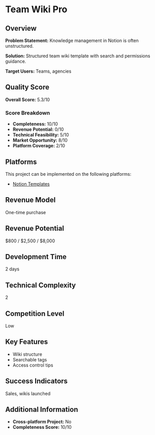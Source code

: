 # Team Wiki Pro

## Overview
**Problem Statement:** Knowledge management in Notion is often unstructured.

**Solution:** Structured team wiki template with search and permissions guidance.

**Target Users:** Teams, agencies

## Quality Score
**Overall Score:** 5.3/10

### Score Breakdown
- **Completeness:** 10/10
- **Revenue Potential:** 0/10
- **Technical Feasibility:** 5/10
- **Market Opportunity:** 8/10
- **Platform Coverage:** 2/10

## Platforms
This project can be implemented on the following platforms:
- [Notion Templates](./platforms/notion-templates/)

## Revenue Model
One-time purchase

## Revenue Potential
$800 / $2,500 / $8,000

## Development Time
2 days

## Technical Complexity
2

## Competition Level
Low

## Key Features
- Wiki structure
- Searchable tags
- Access control tips

## Success Indicators
Sales, wikis launched

## Additional Information
- **Cross-platform Project:** No
- **Completeness Score:** 10/10
